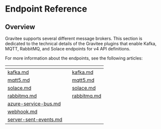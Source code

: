 # Endpoint Reference

## Overview

Gravitee supports several different message brokers. This section is dedicated to the technical details of the Gravitee plugins that enable Kafka, MQTT, RabbitMQ, and Solace endpoints for v4 API definitions.

For more information about the endpoints, see the following articles:&#x20;

<table data-view="cards"><thead><tr><th data-type="content-ref"></th><th></th><th data-hidden data-card-target data-type="content-ref"></th></tr></thead><tbody><tr><td><a href="../guides/api-configuration/v4-api-configuration/endpoints/v4-message-api-endpoints/kafka.md">kafka.md</a></td><td></td><td><a href="kafka.md">kafka.md</a></td></tr><tr><td><a href="../guides/api-configuration/v4-api-configuration/endpoints/v4-message-api-endpoints/mqtt5.md">mqtt5.md</a></td><td></td><td><a href="mqtt5.md">mqtt5.md</a></td></tr><tr><td><a href="../guides/api-configuration/v4-api-configuration/endpoints/v4-message-api-endpoints/solace.md">solace.md</a></td><td></td><td><a href="solace.md">solace.md</a></td></tr><tr><td><a href="../guides/api-configuration/v4-api-configuration/endpoints/v4-message-api-endpoints/rabbitmq.md">rabbitmq.md</a></td><td></td><td><a href="rabbitmq.md">rabbitmq.md</a></td></tr><tr><td><a href="azure-service-bus.md">azure-service-bus.md</a></td><td></td><td></td></tr><tr><td><a href="../guides/api-configuration/v4-api-configuration/entrypoints/v4-message-api-entrypoints/webhook.md">webhook.md</a></td><td></td><td></td></tr><tr><td><a href="../guides/api-configuration/v4-api-configuration/entrypoints/v4-message-api-entrypoints/server-sent-events.md">server-sent-events.md</a></td><td></td><td></td></tr></tbody></table>
